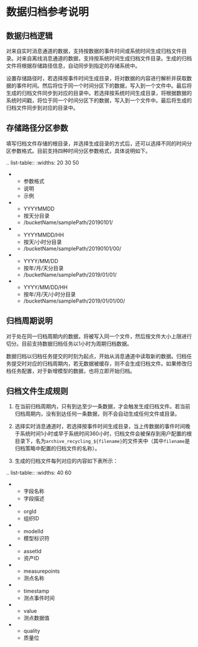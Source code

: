 # 数据归档参考说明

## 数据归档逻辑<logic>

对来自实时消息通道的数据，支持按数据的事件时间或系统时间生成归档文件目录。对来自离线消息通道的数据，支持按系统时间生成归档文件目录。生成的归档文件将根据存储路径信息，自动同步到指定的存储系统中。

设置存储路径时，若选择按事件时间生成目录，将对数据的内容进行解析并获取数据的事件时间。然后将位于同一个时间分区下的数据，写入到一个文件中。最后将生成的归档文件同步到对应的目录中。若选择按系统时间生成目录，将根据数据的系统时间戳，将位于同一个时间分区下的数据，写入到一个文件中。最后将生成的归档文件同步到对应的目录中。

## 存储路径分区参数<path>

填写归档文件存储的根目录，并选择生成目录的方式后，还可以选择不同的时间分区参数格式。目前支持四种时间分区参数格式，具体说明如下。

.. list-table::
   :widths: 20 30 50

   * - 参数格式
     - 说明
     - 示例
   * - YYYYMMDD
     - 按天分目录
     - /bucketName/samplePath/20190101/
   * - YYYYMMDD/HH
     - 按天/小时分目录
     - /bucketName/samplePath/20190101/00/
   * - YYYY/MM/DD
     - 按年/月/天分目录
     - /bucketName/samplePath/2019/01/01/
   * - YYYY/MM/DD/HH
     - 按年/月/天/小时分目录
     - /bucketName/samplePath/2019/01/01/00/

## 归档周期说明<cycle>

对于处在同一归档周期内的数据，将被写入同一个文件，然后按文件大小上限进行切分。目前支持数据归档任务以1小时为周期归档数据。

数据归档以归档任务提交的时刻为起点，开始从消息通道中读取新的数据。归档任务提交时对应的归档周期内，若无数据被缓存，则不会生成归档文件。如果修改归档任务配置，对于新增模型的数据，也将立即开始归档。

<!--

.. list-table::
   :widths: 20 40 40

   * - 归档周期
     - 任务计划开始时间
     - 归档数据范围
   * - 1小时
     - 00:00:00, 01:00:00, 02:00:00, ..., 23:00:00
     - 以01:00:00为例，归档数据区间为[00:00:00, 01:00:00)
   * - 6小时
     - 00:00:00, 06:00:00, 12:00:00, 18:00:00
     - 以06:00:00为例，归档数据区间为[00:00:00, 06:00:00)
   * - 12小时
     - 00:00:00, 12:00:00
     - 以12:00:00为例，归档数据区间为[00:00:00, 12:00:00)
   * - 24小时
     - 00:00:00
     - 以2019-01-02 00:00:00为例，归档数据区间为[2019-01-01 00:00:00, 2019-01-02 00:00:00)

.. note:: - 归档数据区间的范围，以数据的系统时间戳为准。若数据系统时间戳位于当前归档数据区间内，将按照归档策略配置被归档，并被同步到相应的目录分区中。

-->

## 归档文件生成规则<file>

1. 在当前归档周期内，只有到达至少一条数据，才会触发生成归档文件。若当前归档周期内，没有到达任何一条数据，则不会自动生成任何文件或目录。

2. 选择实时消息通道时，若选择按事件时间生成目录，当上传数据的事件时间晚于系统时间1小时或早于系统时间360小时，归档文件会被保存到用户配置的根目录下，名为`archive_recycling_${filename}`的文件夹中（其中`filename`是归档策略中配置的归档文件的名称）。

3. 生成的归档文件每列对应的内容如下表所示：

.. list-table::
   :widths: 40 60

   * - 字段名称
     - 字段描述
   * - orgId
     - 组织ID
   * - modelId
     - 模型标识符
   * - assetId
     - 资产ID
   * - measurepoints
     - 测点名称
   * - timestamp
     - 测点事件时间
   * - value
     - 测点数据值
   * - quality
     - 质量位

<!--end-->
